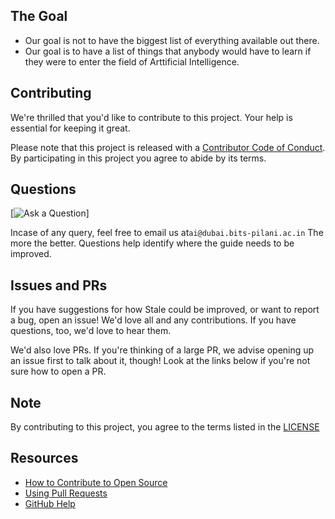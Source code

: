 ## The Goal
*  Our goal is not to have the biggest list of everything available out there.
*  Our goal is to have a list of things that anybody would have to learn if they were to enter the field of Arttificial Intelligence.

## Contributing


[code-of-conduct]: Code_Of_Conduct.md

We're thrilled that you'd like to contribute to this project. Your help is essential for keeping it great.

Please note that this project is released with a [Contributor Code of Conduct][code-of-conduct]. By participating in this project you agree to abide by its terms.

## Questions

[![Ask a Question](https://img.shields.io/badge/%3f-Ask%20a%20Question-ff69b4.svg)]

Incase of any query, feel free to email us at`ai@dubai.bits-pilani.ac.in`
The more the better. Questions help identify where the guide needs to be improved.

## Issues and PRs

If you have suggestions for how Stale could be improved, or want to report a bug, open an issue! We'd love all and any contributions. If you have questions, too, we'd love to hear them.

We'd also love PRs. If you're thinking of a large PR, we advise opening up an issue first to talk about it, though! Look at the links below if you're not sure how to open a PR.

## Note
By contributing to this project, you agree to the terms listed in the [LICENSE](https://github.com/aibits-dxb/Truffle/blob/main/LICENSE)

## Resources

- [How to Contribute to Open Source](https://opensource.guide/how-to-contribute/)
- [Using Pull Requests](https://help.github.com/articles/about-pull-requests/)
- [GitHub Help](https://help.github.com)

